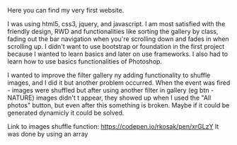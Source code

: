 Here you can find my very first website.

I was using html5, css3, jquery, and javascript. I am most satisfied with the friendly design, RWD and functionalities like sorting the gallery by class, fading out the bar navigation when you're scrolling down and fades in when scrolling up.
I didn't want to use bootstrap or foundation in the first project because I wanted to learn basics and later on use frameworks. I also had to learn how to use basics functionalities of Photoshop.

I wanted to improve the filter gallery ny adding functionality to shuffle images, and I did it but another problem occurred.
When the event was fired - images were shuffled but after using another filter in gallery (eg btn - NATURE) images didn't t appear, they showed up when I used the "All photos" button, but even after this something is broken. Maybe if it could be generated dynamicly it could be solved.

Link to images shuffle function: https://codepen.io/rkosak/pen/xrGLzY
It was done by using an array
